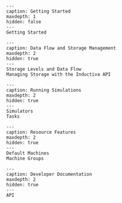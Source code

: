 
```{include} Home.md
```

```{toctree}
---
caption: Getting Started
maxdepth: 1
hidden: false
---
Getting Started
```

```{toctree}
---
caption: Data Flow and Storage Management
maxdepth: 2
hidden: true
---
Storage Levels and Data Flow
Managing Storage with the Inductiva API
```

```{toctree}
---
caption: Running Simulations
maxdepth: 2
hidden: true
---
Simulators
Tasks
```

```{toctree}
---
caption: Resource Features
maxdepth: 2
hidden: true
---
Default Machines
Machine Groups
```

```{toctree}
---
caption: Developer Documentation
maxdepth: 2
hidden: true
---
API
```